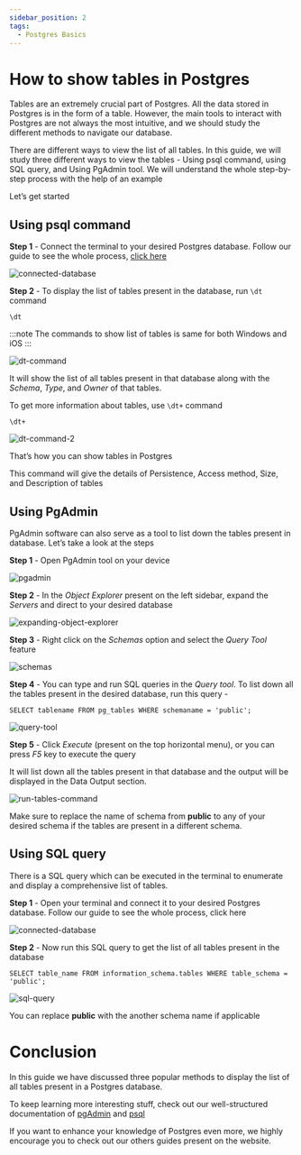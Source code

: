 ```yaml
---
sidebar_position: 2
tags:
  - Postgres Basics
---
```


# How to show tables in Postgres

Tables are an extremely crucial part of Postgres. All the data stored in Postgres is in the form of a table. However, the main tools to interact with Postgres are not always the most intuitive, and we should study the different methods to navigate our database.

There are different ways to view the list of all tables. In this guide, we will study three different ways to view the tables - Using psql command, using SQL query, and Using PgAdmin tool. We will understand the whole step-by-step process with the help of an example

Let’s get started

## Using psql command

**Step 1** - Connect the terminal to your desired Postgres database. Follow our guide to see the whole process, [click here](https://tembo.io/docs/postgres_guides/postgres-basics/how-to-connect-to-postgres)

![connected-database](images/connected-database.png)

**Step 2** - To display the list of tables present in the database, run `\dt` command

```
\dt
```

:::note
The commands to show list of tables is same for both Windows and iOS
:::

![dt-command](images/dt-command.png)

It will show the list of all tables present in that database along with the _Schema_, _Type_, and _Owner_ of that tables.

To get more information about tables, use `\dt+` command

```
\dt+
```

![dt-command-2](images/dt-command-2.png)

That’s how you can show tables in Postgres

This command will give the details of Persistence, Access method, Size, and Description of tables

## Using PgAdmin

PgAdmin software can also serve as a tool to list down the tables present in database. Let’s take a look at the steps

**Step 1** - Open PgAdmin tool on your device

![pgadmin](images/pgadmin.png)

**Step 2** - In the _Object Explorer_ present on the left sidebar, expand the _Servers_ and direct to your desired database

![expanding-object-explorer](images/expanding-object-explorer.png)

**Step 3** - Right click on the _Schemas_ option and select the _Query Tool_ feature

![schemas](images/schemas.png)

**Step 4** - You can type and run SQL queries in the _Query tool_. To list down all the tables present in the desired database, run this query -

```
SELECT tablename FROM pg_tables WHERE schemaname = 'public';
```

![query-tool](images/query-tool.png)

**Step 5** - Click _Execute_ (present on the top horizontal menu), or you can press _F5_ key to execute the query

It will list down all the tables present in that database and the output will be displayed in the Data Output section.

![run-tables-command](images/run-tables-command.png)

Make sure to replace the name of schema from **public** to any of your desired schema if the tables are present in a different schema.

## Using SQL query

There is a SQL query which can be executed in the terminal to enumerate and display a comprehensive list of tables.

**Step 1** - Open your terminal and connect it to your desired Postgres database. Follow our guide to see the whole process, click here

![connected-database](images/connected-database.png)

**Step 2** - Now run this SQL query to get the list of all tables present in the database

```
SELECT table_name FROM information_schema.tables WHERE table_schema = 'public';
```

![sql-query](images/sql-query.png)

You can replace **public** with the another schema name if applicable

# Conclusion

In this guide we have discussed three popular methods to display the list of all tables present in a Postgres database.

To keep learning more interesting stuff, check out our well-structured documentation of [pgAdmin](https://www.pgadmin.org/docs/pgadmin4/latest/index.html) and [psql](https://www.postgresql.org/docs/current/app-psql.html)

If you want to enhance your knowledge of Postgres even more, we highly encourage you to check out our others guides present on the website.

